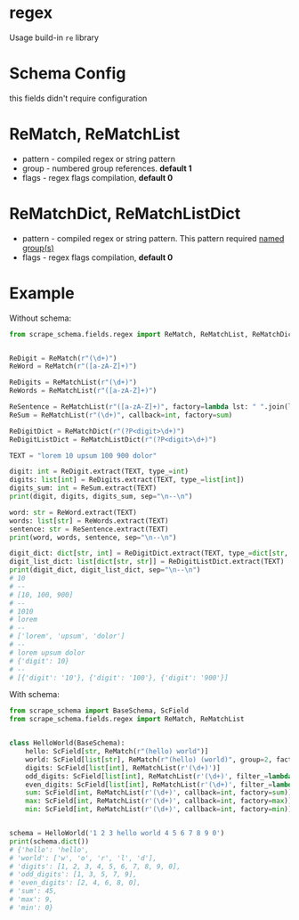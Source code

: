 # regex
Usage build-in `re` library

# Schema Config
this fields didn't require configuration

# ReMatch, ReMatchList
* pattern - compiled regex or string pattern
* group - numbered group references. **default 1**
* flags - regex flags compilation, **default 0**

# ReMatchDict, ReMatchListDict 
* pattern - compiled regex or string pattern. This pattern required [named group(s)](https://docs.python.org/3/howto/regex.html#non-capturing-and-named-groups)
* flags - regex flags compilation, **default 0**

# Example
Without schema:
```python
from scrape_schema.fields.regex import ReMatch, ReMatchList, ReMatchDict, ReMatchListDict


ReDigit = ReMatch(r"(\d+)")
ReWord = ReMatch(r"([a-zA-Z]+)")

ReDigits = ReMatchList(r"(\d+)")
ReWords = ReMatchList(r"([a-zA-Z]+)")

ReSentence = ReMatchList(r"([a-zA-Z]+)", factory=lambda lst: " ".join(lst))
ReSum = ReMatchList(r"(\d+)", callback=int, factory=sum)

ReDigitDict = ReMatchDict(r"(?P<digit>\d+)")
ReDigitListDict = ReMatchListDict(r"(?P<digit>\d+)")

TEXT = "lorem 10 upsum 100 900 dolor"

digit: int = ReDigit.extract(TEXT, type_=int)
digits: list[int] = ReDigits.extract(TEXT, type_=list[int])
digits_sum: int = ReSum.extract(TEXT)
print(digit, digits, digits_sum, sep="\n--\n")

word: str = ReWord.extract(TEXT)
words: list[str] = ReWords.extract(TEXT)
sentence: str = ReSentence.extract(TEXT)
print(word, words, sentence, sep="\n--\n")

digit_dict: dict[str, int] = ReDigitDict.extract(TEXT, type_=dict[str, int])
digit_list_dict: list[dict[str, str]] = ReDigitListDict.extract(TEXT)
print(digit_dict, digit_list_dict, sep="\n--\n")
# 10
# --
# [10, 100, 900]
# --
# 1010
# lorem
# --
# ['lorem', 'upsum', 'dolor']
# --
# lorem upsum dolor
# {'digit': 10}
# --
# [{'digit': '10'}, {'digit': '100'}, {'digit': '900'}]
```
With schema:
```python
from scrape_schema import BaseSchema, ScField
from scrape_schema.fields.regex import ReMatch, ReMatchList


class HelloWorld(BaseSchema):
    hello: ScField[str, ReMatch(r"(hello) world")]
    world: ScField[list[str], ReMatch(r"(hello) (world)", group=2, factory=list)]
    digits: ScField[list[int], ReMatchList(r'(\d+)')]
    odd_digits: ScField[list[int], ReMatchList(r'(\d+)', filter_=lambda i: int(i) % 2 != 0)]
    even_digits: ScField[list[int], ReMatchList(r'(\d+)', filter_=lambda i: int(i) % 2 == 0)]
    sum: ScField[int, ReMatchList(r'(\d+)', callback=int, factory=sum)]
    max: ScField[int, ReMatchList(r'(\d+)', callback=int, factory=max)]
    min: ScField[int, ReMatchList(r'(\d+)', callback=int, factory=min)]


schema = HelloWorld('1 2 3 hello world 4 5 6 7 8 9 0')
print(schema.dict())
# {'hello': 'hello', 
# 'world': ['w', 'o', 'r', 'l', 'd'], 
# 'digits': [1, 2, 3, 4, 5, 6, 7, 8, 9, 0], 
# 'odd_digits': [1, 3, 5, 7, 9], 
# 'even_digits': [2, 4, 6, 8, 0], 
# 'sum': 45, 
# 'max': 9, 
# 'min': 0}
```

